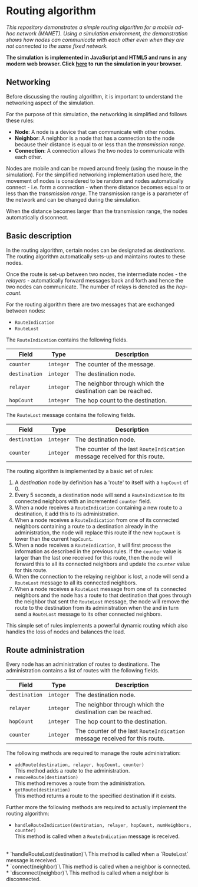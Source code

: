 # Routing algorithm
_This repository demonstrates a simple routing algorithm for a mobile ad-hoc network (MANET). Using a simulation    environment, the demonstration shows how nodes can communicate with each other even when they are not connected to the same fixed network._

**The simulation is implemented in JavaScript and HTML5 and runs in any modern web browser. Click [here](https://htmlpreview.github.io/?https://raw.githubusercontent.com/computerguided/manet/refs/heads/main/simmannet.html) to run the simulation in your browser.**

## Networking

Before discussing the routing algorithm, it is important to understand the networking aspect of the simulation.

For the purpose of this simulation, the networking is simplified and follows these rules:

* **Node**: A node is a device that can communicate with other nodes.
* **Neighbor**: A neighbor is a node that has a connection to the node because their distance is equal to or less than the _transmission range_.
* **Connection**: A connection allows the two nodes to communicate with each other.

Nodes are mobile and can be moved around freely (using the mouse in the simulation). For the simplified networking implementation used here, the movement of nodes is considered to be random and nodes automatically connect - i.e. form a connection - when there distance becomes equal to or less than the _transmission range_. The transmission range is a parameter of the network and can be changed during the simulation.

When the distance becomes larger than the transmission range, the nodes automatically disconnect.

## Basic description

In the routing algorithm, certain nodes can be designated as _destinations_. The routing algorithm automatically sets-up and maintains routes to these nodes.

Once the route is set-up between two nodes, the intermediate nodes - the _relayers_ - automatically forward messages back and forth and hence the two nodes can communicate. The number of relays is denoted as the _hop-count_.

For the routing algorithm there are two messages that are exchanged between nodes:

* `RouteIndication`
* `RouteLost`

The `RouteIndication` contains the following fields.

| Field | Type | Description |
| ----- | ---- | ----------- |
| `counter` | `integer` | The counter of the message. |
| `destination` | `integer` | The destination node. |
| `relayer` | `integer` | The neighbor through which the destination can be reached. |
| `hopCount` | `integer` | The hop count to the destination. |

The `RouteLost` message contains the following fields.

| Field | Type | Description |
| ----- | ---- | ----------- |
| `destination` | `integer` | The destination node. |
| `counter` | `integer` | The counter of the last `RouteIndication` message received for this route. |

The routing algorithm is implemented by a basic set of rules:

1. A _destination_ node by definition has a 'route' to itself with a `hopCount` of 0.
2. Every 5 seconds, a destination node will send a `RouteIndication` to its connected neighbors with an incremented `counter` field.
3. When a node receives a `RouteIndication` containing a new route to a destination, it add this to its administration.
4. When a node receives a `RouteIndication` from one of its connected neighbors containing a route to a destination already in the administration, the node will replace this route if the new `hopCount` is lower than the current `hopCount`.
5. When a node receives a `RouteIndication`, it will first process the information as described in the previous rules. If the `counter` value is larger than the last one received for this route, then the node will forward this to all its connected neighbors and update the `counter` value for this route.
6. When the connection to the relaying neighbor is lost, a node will send a `RouteLost` message to all its connected neighbors.
7. When a node receives a `RouteLost` message from one of its connected neighbors and the node has a route to that destination that goes through the neighbor that sent the `RouteLost` message, the node will remove the route to the destination from its administration when the and in turn send a `RouteLost` message to its other connected neighbors.

This simple set of rules implements a powerful dynamic routing which also handles the loss of nodes and balances the load.

## Route administration

Every node has an administration of routes to destinations. The administration contains a list of routes with the following fields.

| Field | Type | Description |
| ----- | ---- | ----------- |
| `destination` | `integer` | The destination node. |
| `relayer` | `integer` | The neighbor through which the destination can be reached. |
| `hopCount` | `integer` | The hop count to the destination. |
| `counter` | `integer` | The counter of the last `RouteIndication` message received for this route. |

The following methods are required to manage the route administration:

* `addRoute(destination, relayer, hopCount, counter)`\
This method adds a route to the administration.
* `removeRoute(destination)`\
This method removes a route from the administration.
* `getRoute(destination)`\
This method returns a route to the specified destination if it exists.

Further more the following methods are required to actually implement the routing algorithm:

* `handleRouteIndication(destination, relayer, hopCount, numNeighbors, counter)`\
This method is called when a `RouteIndication` message is received.
<br>
* `handleRouteLost(destination)`\
This method is called when a `RouteLost` message is received.
<br>
* `connect(neighbor)`\
This method is called when a neighbor is connected.
<br>
* `disconnect(neighbor)`\
This method is called when a neighbor is disconnected.
